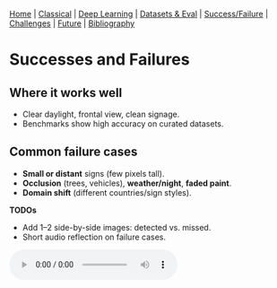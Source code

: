 [Home](index.md) | [Classical](classical.md) | [Deep Learning](deep-learning.md) | [Datasets & Eval](datasets.md) | [Success/Failure](successes-failures.md) | [Challenges](challenges.md) | [Future](future.md) | [Bibliography](bibliography.md)


# Successes and Failures

## Where it works well
- Clear daylight, frontal view, clean signage.
- Benchmarks show high accuracy on curated datasets.

## Common failure cases
- **Small or distant** signs (few pixels tall).
- **Occlusion** (trees, vehicles), **weather/night**, **faded paint**.
- **Domain shift** (different countries/sign styles).

**TODOs**
- Add 1–2 side-by-side images: detected vs. missed.
- Short audio reflection on failure cases.

<audio controls src="assets/audio/success-failure.mp3">Your browser does not support audio.</audio>
